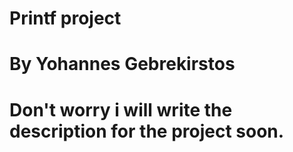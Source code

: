 # Printf project
# By Yohannes Gebrekirstos


# Don't worry i will write the description for the project soon. 
